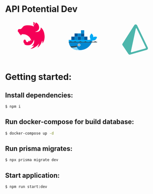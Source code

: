 # API Potential Dev

  <div align="center" style="display:flex; justify-content: space-around;">
    <a href="https://docs.nestjs.com/"><svg xmlns="http://www.w3.org/2000/svg" x="0px" y="0px" width="100" height="100" viewBox="0 0 48 48">
<path fill="#f50057" d="M24.5,32.88c0,0-0.01-0.04-0.02-0.12C24.5,32.84,24.5,32.88,24.5,32.88z"></path><path fill="#f50057" d="M27.375,8.625c0,0-0.375-1.375,0.125-2.5s0.5-1.875-0.5-3c2-0.125,2.75,1.25,2.75,1.25l0.025,0.159 c0.118,0.766-0.278,1.494-0.946,1.888C28.219,6.781,27.563,7.437,27.375,8.625z"></path><path fill="#f50057" d="M41.63,36.24c0.02-0.21,0.34-3.04-0.38-4.36c-1.5,4.24-3,8.12-7.37,10.87 c0.62-1.25,1.62-3.25,2.62-6.25c-3,4-9,8-13.5,8.25c3.04-1.68,4.75-3.84,5.5-5.25c0,0-1.75,0.5-3.88,0.75 c2.88-1.75,4.88-4.87,3.88-9.75c-2,6.25-4.75,8.25-8.38,8.62c-3.62,0.38-6.87-1.5-6.87-1.5l1.25-0.12c0,0-3.25-2.5-2.12-5.75 c0.05-0.16,0.11-0.31,0.18-0.45c0.82-1.82,3.61-0.9,3.32,1.07v0.01c0,0,0.87,2.37,3.24,1.74c0.76-1.24,1.26-2.5,1.26-2.5l0.37,1.63 c0,0,1.75-0.75,1.75-2.13c1.5,0.57,1.88,1.28,1.97,1.59c-0.26-1.4-2.52-11.03-14.49-10.89l-2.09,1.94 c-0.14,0.13-0.36,0.02-0.34-0.16L7.71,22l0.14-0.14c-0.04,0.01-0.09,0-0.13,0L7.71,22l-0.82,0.76c-0.14,0.13-0.36,0.02-0.34-0.16 l0.1-1.02c-1.74-0.74-1.9-2.7-1.9-2.7S2.58,18.27,3.5,15.5C4,14,5.2,13.85,5.71,13.97c0.65,0.15,1.32,0.16,1.94-0.09 c0.9-0.36,2.05-1.05,2.85-2.38C12,9,14.25,8,19.12,8c6.45,0,9.05,1.98,9.35,2.22c-0.18-0.21-1.27-1.66,1.03-3.84 c2.27-2.16,1.86-2.67,1.77-2.75c0.34,0.1,4.75,1.6,5.23,7.37c0.5,6-6.5,7.25-6.5,7.25s9,1.75,9.12-6.75 c1.76,1,5.38,4.75,5.88,12.88C45.49,32.26,41.84,36.03,41.63,36.24z"></path><path fill="#f50057" d="M7.85,21.86L7.71,22l0.01-0.14C7.76,21.86,7.81,21.87,7.85,21.86z"></path><path fill="#f50057" d="M7.85,21.86L7.71,22l0.01-0.14C7.76,21.86,7.81,21.87,7.85,21.86z"></path>
</svg></a>

<a href="https://hub.docker.com/"><svg xmlns="http://www.w3.org/2000/svg" x="0px" y="0px" width="100" height="100" viewBox="0 0 48 48">
<path fill="#03A9F4" d="M40,20c0.391-1.735-0.092-3.78-2.5-6c-3.914,3.543-2.795,7.227-1.5,9c0,0-0.166,1-4,1S2,24,2,24S0.167,40,18,40c15.593,0,19.973-12.003,20.828-15.076C39.182,24.972,39.579,25.003,40,25c2.147-0.017,4.93-1.171,6-5.484C43.162,18.533,41.339,18.978,40,20z"></path><path fill="#0288D1" d="M2.165,28C2.9,32.739,5.983,40,18,40c12.185,0,17.523-7.33,19.682-12H2.165z"></path><path fill="#81D4FA" d="M19.812,39.938C18.892,39.616,14.74,38.848,14,33c-4.209,1.863-7.938,1.375-9.579,1.008C6.583,37.237,10.591,40,18,40C18.623,40,19.224,39.976,19.812,39.938z"></path><path fill="#FFF" d="M18 30A2 2 0 1 0 18 34A2 2 0 1 0 18 30Z"></path><path fill="#37474F" d="M14.914,33.597c0.224,0.505,0.02,1.162-0.51,1.318c-3.301,0.973-6.146,1.102-8.297,1.102c-0.644-0.619-1.194-1.279-1.656-1.963c2.585,0,6.71-0.12,9.144-0.966C14.117,32.906,14.69,33.09,14.914,33.597z M2,27c0,0,1.875,0.125,3-1c1.875,1.688,5.94,1.088,7,0c1.063,1.688,6.938,1.375,8,0c1.25,1.438,6.625,1.75,8,0c0.479,1.461,6.819,1.874,8,0c1.061,1.088,5.063,1.938,7.311,0C43.875,27.188,46,27,46,27v1H2 M17,32c0,0.552,0.448,1,1,1s1-0.448,1-1s-0.448-1-1-1S17,31.448,17,32z"></path><path fill="#01579B" d="M11,24H6v-5h5V24z M21,19h-5v5h5V19z M31,19h-5v5h5V19z M16,14h-5v5h5V14z M26,14h-5v5h5V14z"></path><path fill="#0288D1" d="M16,24h-5v-5h5V24z M26,19h-5v5h5V19z M26,9h-5v5h5V9z M21,14h-5v5h5V14z"></path>
</svg></a>

<a href="https://www.prisma.io/"><svg xmlns="http://www.w3.org/2000/svg" x="0px" y="0px" width="100" height="100" viewBox="0 0 48 48">
<path fill="#4db6ac" d="M44.284,36.035L27.687,1.429c-0.855-1.783-3.337-1.93-4.397-0.26L4.886,30.177	c-0.397,0.625-0.385,1.426,0.029,2.04l9.271,13.738c0.575,0.852,1.634,1.237,2.623,0.953l25.942-7.458	C44.208,39.031,44.939,37.402,44.284,36.035z M40.618,37.279L18.8,43.388c-0.505,0.142-0.98-0.305-0.87-0.818l7.735-36.097	c0.139-0.65,1.023-0.755,1.311-0.157l14.265,29.621C41.489,36.481,41.194,37.118,40.618,37.279z"></path>
</svg></a>

</div>

# Getting started:

## Install dependencies:

```sh
$ npm i
```

## Run docker-compose for build database:

```sh
$ docker-compose up -d
```

## Run prisma migrates:

```sh
$ npx prisma migrate dev
```

## Start application:

```sh
$ npm run start:dev
```
